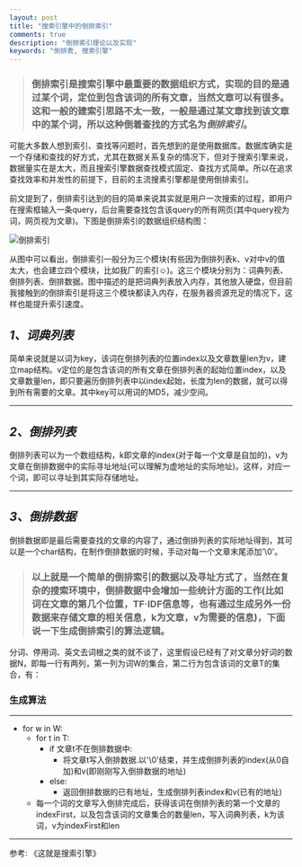 ```yaml
---
layout: post
title: "搜索引擎中的倒排索引"
comments: true
description: "倒排索引理论以及实现"
keywords: "倒排表, 搜索引擎"
---
```


>### **倒排索引是搜索引擎中最重要的数据组织方式，实现的目的是通过某个词，定位到包含该词的所有文章，当然文章可以有很多。这和一般的建索引思路不太一致，一般是通过某文章找到该文章中的某个词，所以这种倒着查找的方式名为**_倒排索引_。

可能大多数人想到索引、查找等问题时，首先想到的是使用数据库。数据库确实是一个存储和查找的好方式，尤其在数据关系复杂的情况下，但对于搜索引擎来说，数据量实在是太大，而且搜索引擎数据查找模式固定、查找方式简单。所以在追求查找效率和并发性的前提下，目前的主流搜素引擎都是使用倒排索引。

前文提到了，倒排索引达到的目的简单来说其实就是用户一次搜索的过程，即用户在搜索框输入一条query，后台需要查找包含该query的所有网页(其中query视为词，网页视为文章)。下图是倒排索引的数据组织结构图：

![倒排索引](https://luminarytian.github.io/images/倒排索引.jpg)

从图中可以看出，倒排索引一般分为三个模块(有些因为倒排列表k、v对中v的值太大，也会建立四个模块，比如我厂的索引☺)。这三个模块分别为：词典列表、倒排列表、倒排数据。图中描述的是把词典列表放入内存，其他放入硬盘，但目前我接触到的倒排索引是将这三个模块都读入内存，在服务器资源充足的情况下，这样也能提升索引速度。

<div class="divider"></div>

## **_1、词典列表_**

简单来说就是以词为key，该词在倒排列表的位置index以及文章数量len为v，建立map结构。v定位的是包含该词的所有文章在倒排列表的起始位置index，以及文章数量len，即只要遍历倒排列表中以index起始，长度为len的数据，就可以得到所有需要的文章。其中key可以用词的MD5，减少空间。

---

## **_2、倒排列表_**

倒排列表可以为一个数组结构，k即文章的index(对于每一个文章是自加的)，v为文章在倒排数据中的实际寻址地址(可以理解为虚地址的实际地址)。这样，对应一个词，即可以寻址到其实际存储地址。

---

## **_3、倒排数据_**

倒排数据即是最后需要查找的文章的内容了，通过倒排列表的实际地址得到，其可以是一个char结构，在制作倒排数据的时候，手动对每一个文章末尾添加'\0'。

<div class="divider"></div>

>### **以上就是一个简单的倒排索引的数据以及寻址方式了，当然在复杂的搜索环境中，倒排数据中会增加一些统计方面的工作(比如词在文章的第几个位置，TF·IDF信息等，也有通过生成另外一份数据来存储文章的相关信息，k为文章，v为需要的信息)，下面说一下生成倒排索引的算法逻辑。**

分词、停用词、英文去词根之类的就不谈了，这里假设已经有了对文章分好词的数据N，即每一行有两列，第一列为词W的集合，第二行为包含该词的文章T的集合，有：


### **生成算法**
---
* for w in W:
	* for t in T:
		* if 文章t不在倒排数据中:
			* 将文章t写入倒排数据.以'\0'结束，并生成倒排列表的index(从0自加)和v(即刚刚写入倒排数据的地址)
		* else: 
			* 返回倒排数据的已有地址，生成倒排列表index和v(已有的地址)
	* 每一个词的文章写入倒排完成后，获得该词在倒排列表的第一个文章的indexFirst，以及包含该词的文章集合的数量len，写入词典列表，k为该词，v为indexFirst和len

---

参考: 《这就是搜索引擎》

